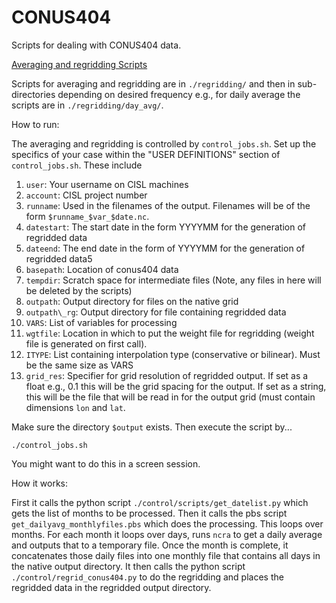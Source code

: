 # CONUS404
Scripts for dealing with CONUS404 data.

<u>Averaging and regridding Scripts</u>

Scripts for averaging and regridding are in ```./regridding/``` and then in sub-directories depending on desired frequency e.g., for daily average the scripts are in ```./regridding/day_avg/```.

How to run:

The averaging and regridding is controlled by ``control_jobs.sh``.  Set up the specifics of your case within the "USER DEFINITIONS" section of ``control_jobs.sh``.  These include

1. ``user``: Your username on CISL machines
2. ``account``: CISL project number
3. ``runname``: Used in the filenames of the output.  Filenames will be of the form ```$runname_$var_$date.nc```.
4. ``datestart``: The start date in the form YYYYMM for the generation of regridded data
5. ``dateend``: The end date in the form of YYYYMM for the generation of regridded data5
7. ``basepath``: Location of conus404 data
8. ``tempdir``: Scratch space for intermediate files (Note, any files in here will be deleted by the scripts)
9. ``outpath``: Output directory for files on the native grid
10. ``outpath\_rg``: Output directory for file containing regridded data
11. ``VARS``: List of variables for processing
12. ``wgtfile``: Location in which to put the weight file for regridding (weight file is generated on first call).
13. ``ITYPE``: List containing interpolation type (conservative or bilinear).   Must be the same size as VARS
14. ``grid_res``: Specifier for grid resolution of regridded output.  If set as a float e.g., 0.1 this will be the grid spacing for the output.  If set as a string, this will be the file that will be read in for the output grid (must contain dimensions ``lon`` and ``lat``.

Make sure the directory ``$output`` exists.  Then execute the script by...

``./control_jobs.sh``

You might want to do this in a screen session.

How it works: 

First it calls the python script ``./control/scripts/get_datelist.py`` which gets the list of months to be processed.  Then it calls the pbs script ``get_dailyavg_monthlyfiles.pbs`` which does the processing.  This loops over months.  For each month it loops over days, runs ``ncra`` to get a daily average and outputs that to a temporary file.  Once the month is complete, it concatenates those daily files into one monthly file that contains all days in the native output directory.  It then calls the python script ``./control/regrid_conus404.py`` to do the regridding and places the regridded data in the regridded output directory.

